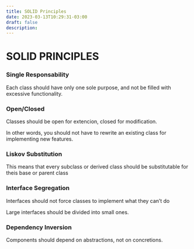 ```yaml
---
title: SOLID Principles
date: 2023-03-13T10:29:31-03:00
draft: false
description:
---
```


# SOLID PRINCIPLES

### Single Responsability

Each class should have only one sole purpose, and not be filled with excessive functionality.

### Open/Closed

Classes should be open for extencion, closed for modification.

In other words, you should not have to rewrite an existing class for implementing new features.

### Liskov Substitution

This means that every subclass or derived class should be substitutable for theis base or parent class

### Interface Segregation

Interfaces should not force classes to implement what they can’t do

Large interfaces should be divided into small ones.

### Dependency Inversion

Components should depend on abstractions, not on concretions.

